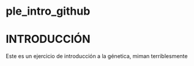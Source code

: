 # ple_intro_github

# INTRODUCCIÓN

Este es un ejercicio de introducción a la génetica, miman terriblesmente